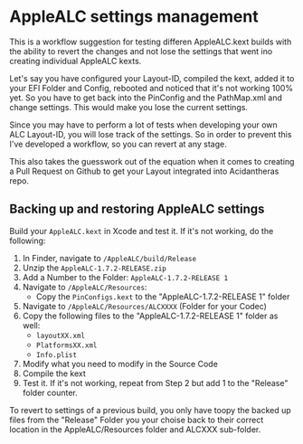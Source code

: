 # AppleALC settings management
This is a workflow suggestion for testing differen AppleALC.kext builds with the ability to revert the changes and not lose the settings that went ino creating individual AppleALC kexts. 

Let's say you have configured your Layout-ID, compiled the kext, added it to your EFI Folder and Config, rebooted and noticed that it's not working 100% yet. So you have to get back into the PinConfig and the PathMap.xml and change settings. This would make you lose the current settings.

Since you may have to perform a lot of tests when developing your own ALC Layout-ID, you will lose track of the settings. So in order to prevent this I've developed a workflow, so you can revert at any stage.

This also takes the guesswork out of the equation when it comes to creating a Pull Request on Github to get your Layout integrated into Acidantheras repo.

## Backing up and restoring AppleALC settings
Build your `AppleALC.kext` in Xcode and test it. If it's not working, do the following:

1. In Finder, navigate to `/AppleALC/build/Release`
2. Unzip the `AppleALC-1.7.2-RELEASE.zip` 
3. Add a Number to the Folder: `AppleALC-1.7.2-RELEASE 1`
4. Navigate to `/AppleALC/Resources`:
	- Copy the `PinConfigs.kext` to the "AppleALC-1.7.2-RELEASE 1" folder
6. Navigate to `/AppleALC/Resources/ALCXXXX` (Folder for your Codec)
7. Copy the following files to the "AppleALC-1.7.2-RELEASE 1" folder as well:
	- `layoutXX.xml`
	- `PlatformsXX.xml`
	- `Info.plist`
8. Modify what you need to modify in the Source Code
9. Compile the kext
10. Test it. If it's not working, repeat from Step 2 but add 1 to the "Release" folder counter.

To revert to settings of a previous build, you only have toopy the backed up files from the "Release" Folder you your choise back to their correct location in the AppleALC/Resources folder and ALCXXX sub-folder.

